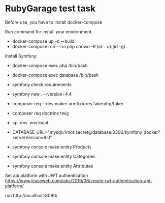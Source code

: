 # RubyGarage test task
Before use, you have to install docker-compose

Run command for install your environment:
- docker-compose up -d --build
- docker-compose run --rm php chown -R $(id -u):$(id -g) .


Install Symfony:  
- docker-compose exec php /bin/bash
- docker-compose exec database /bin/bash

- symfony check:requirements
- symfony new . --version=4.4
- composer req --dev maker ormfixtures fakerphp/faker
- composer req doctrine twig
- cp .env .env.local
- DATABASE_URL="mysql://root:secret@database:3306/symfony_docker?serverVersion=8.0"
- symfony console make:entity Products
- symfony console make:entity Categories
- symfony console make:entity Attributes

Set api platform with JWT authentication
https://www.leaseweb.com/labs/2019/06/create-jwt-authentication-api-platform/

run http://localhost:8080/